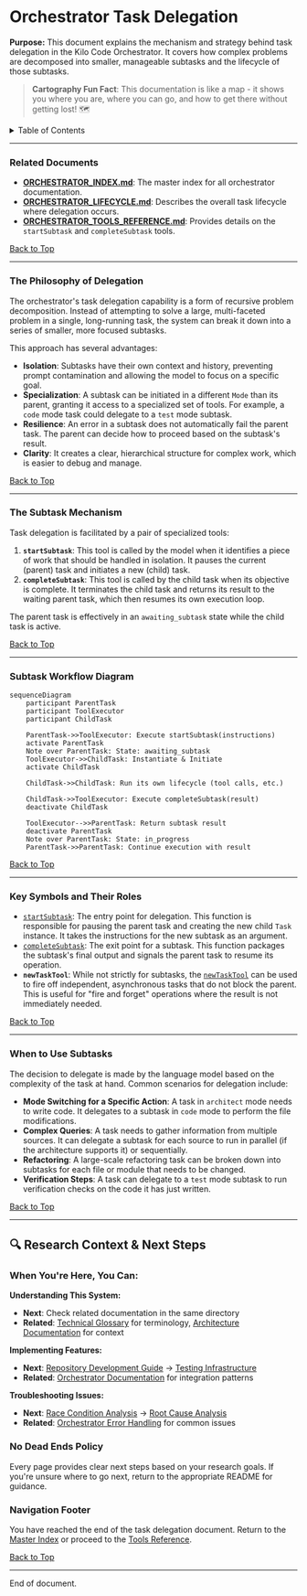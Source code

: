 # Orchestrator Task Delegation

**Purpose:** This document explains the mechanism and strategy behind task delegation in the Kilo Code Orchestrator. It covers how complex problems are decomposed into smaller, manageable subtasks and the lifecycle of those subtasks.

> **Cartography Fun Fact**: This documentation is like a map - it shows you where you are, where you can go, and how to get there without getting lost! 🗺️

<details>
<summary>Table of Contents</summary>

- [1. Related Documents](#related-documents)
- [2. The Philosophy of Delegation](#the-philosophy-of-delegation)
- [3. The Subtask Mechanism](#the-subtask-mechanism)
- [4. Subtask Workflow Diagram](#subtask-workflow-diagram)
- [5. Key Symbols and Their Roles](#key-symbols-and-their-roles)
- [6. When to Use Subtasks](#when-to-use-subtasks)
- [7. Navigation Footer](#navigation-footer)

</details>

---

### Related Documents

<a id="related-documents"></a>

- **[ORCHESTRATOR_INDEX.md](ORCHESTRATOR_INDEX.md)**: The master index for all orchestrator documentation.
- **[ORCHESTRATOR_LIFECYCLE.md](ORCHESTRATOR_LIFECYCLE.md)**: Describes the overall task lifecycle where delegation occurs.
- **[ORCHESTRATOR_TOOLS_REFERENCE.md](ORCHESTRATOR_TOOLS_REFERENCE.md)**: Provides details on the `startSubtask` and `completeSubtask` tools.

[Back to Top](#orchestrator-task-delegation)

---

### The Philosophy of Delegation

<a id="the-philosophy-of-delegation"></a>

The orchestrator's task delegation capability is a form of recursive problem decomposition. Instead of attempting to solve a large, multi-faceted problem in a single, long-running task, the system can break it down into a series of smaller, more focused subtasks.

This approach has several advantages:

- **Isolation**: Subtasks have their own context and history, preventing prompt contamination and allowing the model to focus on a specific goal.
- **Specialization**: A subtask can be initiated in a different `Mode` than its parent, granting it access to a specialized set of tools. For example, a `code` mode task could delegate to a `test` mode subtask.
- **Resilience**: An error in a subtask does not automatically fail the parent task. The parent can decide how to proceed based on the subtask's result.
- **Clarity**: It creates a clear, hierarchical structure for complex work, which is easier to debug and manage.

[Back to Top](#orchestrator-task-delegation)

---

### The Subtask Mechanism

<a id="the-subtask-mechanism"></a>

Task delegation is facilitated by a pair of specialized tools:

1.  **`startSubtask`**: This tool is called by the model when it identifies a piece of work that should be handled in isolation. It pauses the current (parent) task and initiates a new (child) task.
2.  **`completeSubtask`**: This tool is called by the child task when its objective is complete. It terminates the child task and returns its result to the waiting parent task, which then resumes its own execution loop.

The parent task is effectively in an `awaiting_subtask` state while the child task is active.

[Back to Top](#orchestrator-task-delegation)

---

### Subtask Workflow Diagram

<a id="subtask-workflow-diagram"></a>

```mermaid
sequenceDiagram
    participant ParentTask
    participant ToolExecutor
    participant ChildTask

    ParentTask->>ToolExecutor: Execute startSubtask(instructions)
    activate ParentTask
    Note over ParentTask: State: awaiting_subtask
    ToolExecutor->>ChildTask: Instantiate & Initiate
    activate ChildTask

    ChildTask->>ChildTask: Run its own lifecycle (tool calls, etc.)

    ChildTask->>ToolExecutor: Execute completeSubtask(result)
    deactivate ChildTask

    ToolExecutor-->>ParentTask: Return subtask result
    deactivate ParentTask
    Note over ParentTask: State: in_progress
    ParentTask->>ParentTask: Continue execution with result
```

[Back to Top](#orchestrator-task-delegation)

---

### Key Symbols and Their Roles

<a id="key-symbols-and-their-roles"></a>

- [`startSubtask`](/src/core/task/Task.ts#L1628): The entry point for delegation. This function is responsible for pausing the parent task and creating the new child `Task` instance. It takes the instructions for the new subtask as an argument.
- [`completeSubtask`](/src/core/task/Task.ts#L1669): The exit point for a subtask. This function packages the subtask's final output and signals the parent task to resume its operation.
- **`newTaskTool`**: While not strictly for subtasks, the [`newTaskTool`](/src/core/tools/newTaskTool.ts#L14) can be used to fire off independent, asynchronous tasks that do not block the parent. This is useful for "fire and forget" operations where the result is not immediately needed.

[Back to Top](#orchestrator-task-delegation)

---

### When to Use Subtasks

<a id="when-to-use-subtasks"></a>

The decision to delegate is made by the language model based on the complexity of the task at hand. Common scenarios for delegation include:

- **Mode Switching for a Specific Action**: A task in `architect` mode needs to write code. It delegates to a subtask in `code` mode to perform the file modifications.
- **Complex Queries**: A task needs to gather information from multiple sources. It can delegate a subtask for each source to run in parallel (if the architecture supports it) or sequentially.
- **Refactoring**: A large-scale refactoring task can be broken down into subtasks for each file or module that needs to be changed.
- **Verification Steps**: A task can delegate to a `test` mode subtask to run verification checks on the code it has just written.

[Back to Top](#orchestrator-task-delegation)

---

## 🔍 Research Context & Next Steps

### When You're Here, You Can:

**Understanding This System:**

- **Next**: Check related documentation in the same directory
- **Related**: [Technical Glossary](../../GLOSSARY.md) for terminology, [Architecture Documentation](../architecture/README.md) for context

**Implementing Features:**

- **Next**: [Repository Development Guide](../architecture/repository/DEVELOPMENT_GUIDE.md) → [Testing Infrastructure](../architecture/repository/TESTING_INFRASTRUCTURE.md)
- **Related**: [Orchestrator Documentation](../orchestrator/README.md) for integration patterns

**Troubleshooting Issues:**

- **Next**: [Race Condition Analysis](../architecture/race-condition/README.md) → [Root Cause Analysis](../architecture/race-condition/ROOT_CAUSE_ANALYSIS.md)
- **Related**: [Orchestrator Error Handling](../orchestrator/ORCHESTRATOR_ERROR_HANDLING.md) for common issues

### No Dead Ends Policy

Every page provides clear next steps based on your research goals. If you're unsure where to go next, return to the appropriate README for guidance.

### Navigation Footer

<a id="navigation-footer"></a>

You have reached the end of the task delegation document. Return to the [Master Index](ORCHESTRATOR_INDEX.md) or proceed to the [Tools Reference](ORCHESTRATOR_TOOLS_REFERENCE.md).

[Back to Top](#orchestrator-task-delegation)

---

End of document.
